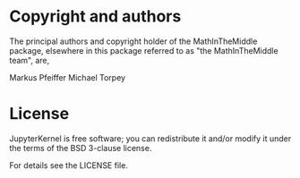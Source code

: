 # Copyright and authors

The principal authors and copyright holder of the MathInTheMiddle
package, elsewhere in this package referred to as "the MathInTheMiddle
team", are,

Markus Pfeiffer
Michael Torpey

# License

JupyterKernel is free software; you can redistribute it and/or modify
it under the terms of the BSD 3-clause license.

For details see the LICENSE file.

